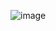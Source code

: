 
![image](https://github.com/shwetacctech/visualizer_dda_bresenham/assets/149310316/fc9e4b53-22d3-4ac8-b8d8-43e2daeb2017)
